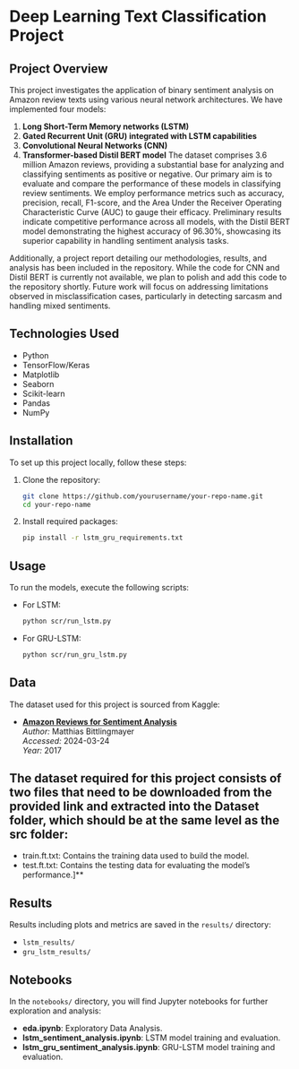 # Deep Learning Text Classification Project
## Project Overview

This project investigates the application of binary sentiment analysis on Amazon review texts using various neural network architectures. We have implemented four models:
1. **Long Short-Term Memory networks (LSTM)**
2. **Gated Recurrent Unit (GRU) integrated with LSTM capabilities**
3. **Convolutional Neural Networks (CNN)**
4. **Transformer-based Distil BERT model**
The dataset comprises 3.6 million Amazon reviews, providing a substantial base for analyzing and classifying sentiments as positive or negative.
Our primary aim is to evaluate and compare the performance of these models in classifying review sentiments. We employ performance metrics such as accuracy, precision, recall, F1-score, and the Area Under the Receiver Operating Characteristic Curve (AUC) to gauge their efficacy. Preliminary results indicate competitive performance across all models, with the Distil BERT model demonstrating the highest accuracy of 96.30%, showcasing its superior capability in handling sentiment analysis tasks.

Additionally, a project report detailing our methodologies, results, and analysis has been included in the repository. While the code for CNN and Distil BERT is currently not available, we plan to polish and add this code to the repository shortly. Future work will focus on addressing limitations observed in misclassification cases, particularly in detecting sarcasm and handling mixed sentiments.
## Technologies Used
- Python
- TensorFlow/Keras
- Matplotlib
- Seaborn
- Scikit-learn
- Pandas
- NumPy
## Installation
To set up this project locally, follow these steps:
1. Clone the repository:
   ```bash
   git clone https://github.com/yourusername/your-repo-name.git
   cd your-repo-name
   ```
2. Install required packages:
   ```bash
   pip install -r lstm_gru_requirements.txt
   ```
## Usage
To run the models, execute the following scripts:
- For LSTM:
   ```bash
   python scr/run_lstm.py
   ```
- For GRU-LSTM:
   ```bash
   python scr/run_gru_lstm.py
   ```
## Data
The dataset used for this project is sourced from Kaggle:
- **[Amazon Reviews for Sentiment Analysis](https://www.kaggle.com/datasets/bittlingmayer/amazonreviews)**  
  *Author:* Matthias Bittlingmayer  
  *Accessed:* 2024-03-24  
  *Year:* 2017
  
 ## The dataset required for this project consists of two files that need to be downloaded from the provided link and extracted into the Dataset folder, which should be at the same level as the src folder:
-  train.ft.txt: Contains the training data used to build the model.
-  test.ft.txt: Contains the testing data for evaluating the model’s performance.]** 
  
## Results
Results including plots and metrics are saved in the `results/` directory:
- `lstm_results/`
- `gru_lstm_results/`
## Notebooks
In the `notebooks/` directory, you will find Jupyter notebooks for further exploration and analysis:
- **eda.ipynb**: Exploratory Data Analysis.
- **lstm_sentiment_analysis.ipynb**: LSTM model training and evaluation.
- **lstm_gru_sentiment_analysis.ipynb**: GRU-LSTM model training and evaluation.
